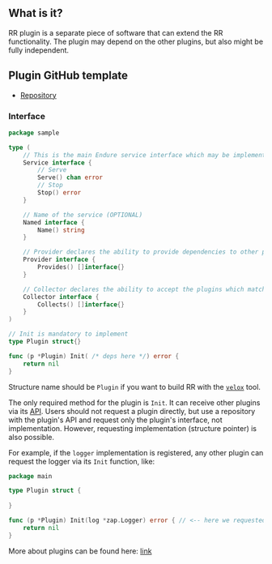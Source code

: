## What is it?

RR plugin is a separate piece of software that can extend the RR functionality. The plugin may depend on the other plugins, but also might be fully independent. 

## Plugin GitHub template

- [Repository](https://github.com/roadrunner-server/plugin_template)

### Interface

```go
package sample

type (
	// This is the main Endure service interface which may be implemented to Start (Serve) and Stop plugin (OPTIONAL)
	Service interface {
		// Serve
		Serve() chan error
		// Stop
		Stop() error
	}

	// Name of the service (OPTIONAL)
	Named interface {
		Name() string
	}

	// Provider declares the ability to provide dependencies to other plugins (OPTIONAL)
	Provider interface {
		Provides() []interface{}
	}

	// Collector declares the ability to accept the plugins which match the provided method signature (OPTIONAL)
	Collector interface {
		Collects() []interface{}
	}
)

// Init is mandatory to implement
type Plugin struct{}

func (p *Plugin) Init( /* deps here */) error {
	return nil
}
```

Structure name should be `Plugin` if you want to build RR with the [`velox`](https://github.com/roadrunner-server/velox) tool.  

The only required method for the plugin is `Init`. It can receive other plugins via its [API](https://github.com/roadrunner-server/api). Users should not request a plugin directly, but use a repository with the plugin's API and request only the plugin's interface, not implementation. However, requesting implementation (structure pointer) is also possible. 

For example, if the `logger` implementation is registered, any other plugin can request the logger via its `Init` function, like:

```go
package main

type Plugin struct {
	
}

func (p *Plugin) Init(log *zap.Logger) error { // <-- here we requested a logger from the RR container
	return nil
}
```

More about plugins can be found here: [link](https://github.com/roadrunner-server/endure/tree/master/examples)
